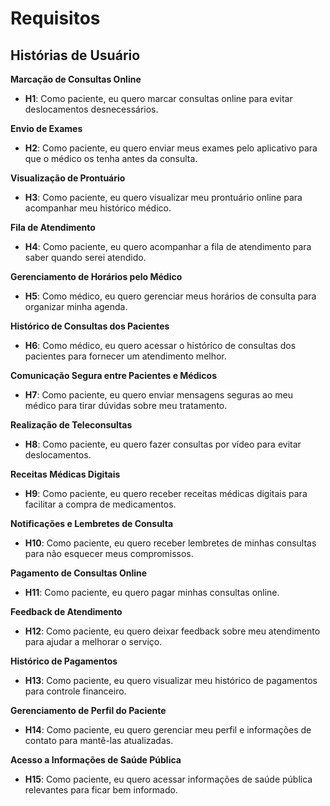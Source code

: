 # Requisitos

## Histórias de Usuário

**Marcação de Consultas Online**
   - **H1**: Como paciente, eu quero marcar consultas online para evitar deslocamentos desnecessários.

**Envio de Exames**
   - **H2**: Como paciente, eu quero enviar meus exames pelo aplicativo para que o médico os tenha antes da consulta.

**Visualização de Prontuário**
   - **H3**: Como paciente, eu quero visualizar meu prontuário online para acompanhar meu histórico médico.

**Fila de Atendimento**
   - **H4**: Como paciente, eu quero acompanhar a fila de atendimento para saber quando serei atendido.

**Gerenciamento de Horários pelo Médico**
   - **H5**: Como médico, eu quero gerenciar meus horários de consulta para organizar minha agenda.

**Histórico de Consultas dos Pacientes**
   - **H6**: Como médico, eu quero acessar o histórico de consultas dos pacientes para fornecer um atendimento melhor.

**Comunicação Segura entre Pacientes e Médicos**
   - **H7**: Como paciente, eu quero enviar mensagens seguras ao meu médico para tirar dúvidas sobre meu tratamento.

**Realização de Teleconsultas**
   - **H8**: Como paciente, eu quero fazer consultas por vídeo para evitar deslocamentos.

**Receitas Médicas Digitais**
   - **H9**: Como paciente, eu quero receber receitas médicas digitais para facilitar a compra de medicamentos.

**Notificações e Lembretes de Consulta**
   - **H10**: Como paciente, eu quero receber lembretes de minhas consultas para não esquecer meus compromissos.

**Pagamento de Consultas Online**
   - **H11**: Como paciente, eu quero pagar minhas consultas online.

**Feedback de Atendimento**
   - **H12**: Como paciente, eu quero deixar feedback sobre meu atendimento para ajudar a melhorar o serviço.

 **Histórico de Pagamentos**
   - **H13**: Como paciente, eu quero visualizar meu histórico de pagamentos para controle financeiro.

**Gerenciamento de Perfil do Paciente**
   - **H14**: Como paciente, eu quero gerenciar meu perfil e informações de contato para mantê-las atualizadas.

**Acesso a Informações de Saúde Pública**
   - **H15**: Como paciente, eu quero acessar informações de saúde pública relevantes para ficar bem informado.
